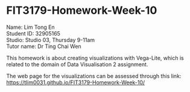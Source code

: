 # FIT3179-Homework-Week-10
Name: Lim Tong En <br>
Student ID: 32905165 <br>
Studio: Studio 03, Thursday 9-11am <br>
Tutor name: Dr Ting Chai Wen <br>

This homework is about creating visualizations with Vega-Lite, which is related to the domain of Data Visualisation 2 assignment.

The web page for the visualizations can be assessed through this link: https://tlim0031.github.io/FIT3179-Homework-Week-10/